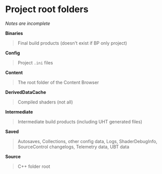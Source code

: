 

# Project root folders

*Notes are incomplete*

**Binaries**
> Final build products (doesn't exist if BP only project)

**Config**
> Project `.ini` files

**Content**
> The root folder of the Content Browser

**DerivedDataCache**
> Compiled shaders (not all)

**Intermediate**
> Intermediate build products (including UHT generated files)

**Saved**
> Autosaves, Collections, other config data, Logs, ShaderDebugInfo, SourceControl changelogs, Telemetry data, UBT data

**Source**
> C++ folder root